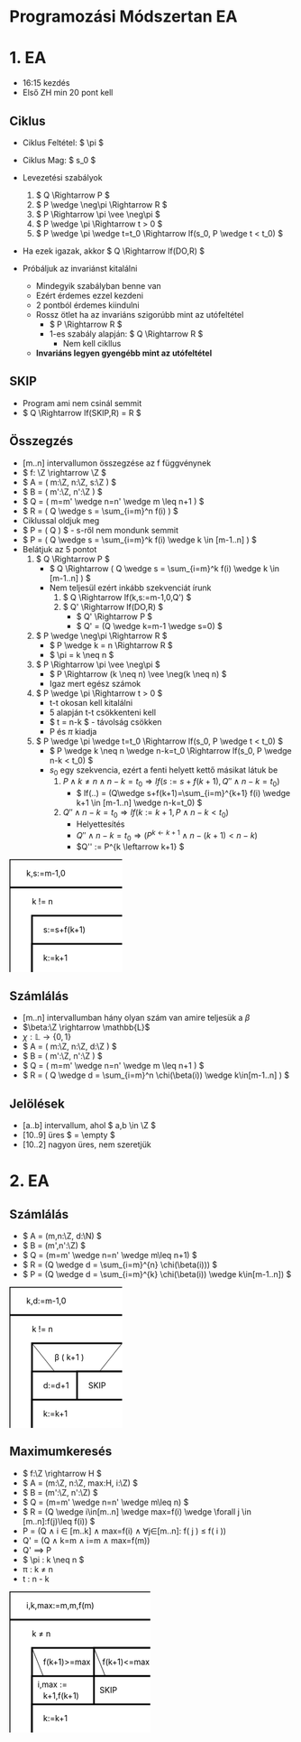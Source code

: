 <script type="text/x-mathjax-config">
    MathJax.Hub.Config({
      tex2jax: {
        skipTags: ['script', 'noscript', 'style', 'textarea', 'pre'],
        inlineMath: [['$','$']]
      }
    });
</script>
<script src="https://cdn.mathjax.org/mathjax/latest/MathJax.js?config=TeX-AMS-MML_HTMLorMML" type="text/javascript"></script> 

# Programozási Módszertan EA

# 1. EA 

- 16:15 kezdés
- Első ZH min 20 pont kell

## Ciklus

- Ciklus Feltétel: $ \pi $
- Ciklus Mag: $ s_0 $
- Levezetési szabályok
    1. $ Q \Rightarrow P $
    2. $ P \wedge \neg\pi \Rightarrow R $
    3. $ P \Rightarrow \pi \vee \neg\pi $
    4. $ P \wedge \pi \Rightarrow t > 0 $
    5. $ P \wedge \pi \wedge t=t_0 \Rightarrow lf(s_0, P \wedge t < t_0) $
- Ha ezek igazak, akkor $ Q \Rightarrow lf(DO,R) $

- Próbáljuk az invariánst kitalálni
    - Mindegyik szabályban benne van
    - Ezért érdemes ezzel kezdeni
    - 2 pontból érdemes kiindulni
    - Rossz ötlet ha az invariáns szigorúbb mint az utófeltétel
        - $ P \Rightarrow R $
        - 1-es szabály alapján: $ Q \Rightarrow R $
            - Nem kell cikllus
    - **Invariáns legyen gyengébb mint az utófeltétel**

## SKIP

- Program ami nem csinál semmit
- $ Q \Rightarrow lf(SKIP,R) = R $

## Összegzés

- [m..n] intervallumon összegzése az f függvénynek
- $ f: \Z \rightarrow \Z $
- $ A = ( m:\Z, n:\Z, s:\Z ) $
- $ B = ( m':\Z, n':\Z ) $
- $ Q = ( m=m' \wedge n=n' \wedge m \leq n+1 ) $
- $ R = ( Q \wedge s = \sum_{i=m}^n f(i) ) $
- Ciklussal oldjuk meg
- $ P = ( Q ) $ - s-ről nem mondunk semmit
- $ P = ( Q \wedge s = \sum_{i=m}^k f(i) \wedge k \in [m-1..n] ) $
- Belátjuk az 5 pontot
    1. $ Q \Rightarrow P $
        - $ Q \Rightarrow ( Q \wedge s = \sum_{i=m}^k f(i) \wedge k \in [m-1..n] ) $ 
        - Nem teljesül ezért inkább szekvenciát írunk
            1. $ Q \Rightarrow lf(k,s:=m-1,0,Q') $
            2. $ Q' \Rightarrow lf(DO,R) $
                - $ Q' \Rightarrow P $
                - $ Q' = (Q \wedge k=m-1 \wedge s=0) $
    2. $ P \wedge \neg\pi \Rightarrow R $
        - $ P \wedge k = n \Rightarrow R $
        - $ \pi = k \neq n $
    3. $ P \Rightarrow \pi \vee \neg\pi $
        - $ P \Rightarrow (k \neq n) \vee \neg(k \neq n) $
        - Igaz mert egész számok
    4. $ P \wedge \pi \Rightarrow t > 0 $
        - t-t okosan kell kitalálni
        - 5 alapján t-t csökkenteni kell
        - $ t = n-k $ - távolság csökken
        - P és $\pi$ kiadja
    5. $ P \wedge \pi \wedge t=t_0 \Rightarrow lf(s_0, P \wedge t < t_0) $
        - $ P \wedge k \neq n \wedge n-k=t_0 \Rightarrow lf(s_0, P \wedge n-k < t_0) $
        - $s_0$ egy szekvencia, ezért a fenti helyett kettő másikat látuk be
            1. $P \wedge k \neq n \wedge n-k=t_0 \Rightarrow lf(s:=s+f(k+1), Q'' \wedge n-k=t_0)$
                - $ lf(..) = (Q\wedge s+f(k+1)=\sum_{i=m}^{k+1} f(i) \wedge k+1 \in [m-1..n] \wedge n-k=t_0) $
            2. $Q'' \wedge n-k=t_0 \Rightarrow lf(k:=k+1, P \wedge n-k < t_0)$
                - Helyettesítés
                - $Q'' \wedge n-k=t_0 \Rightarrow (P^{k \leftarrow k+1} \wedge n-(k+1) < n-k)$
                - $Q'' := P^{k \leftarrow k+1} $

<svg width="200" height="200">
    <rect x="0" y="0" width="400" height="100" style="fill:rgb(255,255,255);stroke-width:3;stroke:rgb(0,0,0)" />
    <rect x="0" y="50" width="400" height="400" style="fill:rgb(255,255,255);stroke-width:3;stroke:rgb(0,0,0)" />
    <rect x="40" y="100" width="400" height="400" style="fill:rgb(255,255,255);stroke-width:3;stroke:rgb(0,0,0)" />
    <rect x="40" y="150" width="400" height="400" style="fill:rgb(255,255,255);stroke-width:3;stroke:rgb(0,0,0)" />
    <text x="30" y="30">k,s:=m-1,0</text>
    <text x="40" y="80">k != n</text>
    <text x="60" y="130">s:=s+f(k+1)</text>
    <text x="60" y="180">k:=k+1</text>
</svg>

## Számlálás

- [m..n] intervallumban hány olyan szám van amire teljesük a $\beta$
- $\beta:\Z \rightarrow \mathbb{L}$
- $\chi :\mathbb{L} \rightarrow \{0,1\}$
- $ A = ( m:\Z, n:\Z, d:\Z ) $
- $ B = ( m':\Z, n':\Z ) $
- $ Q = ( m=m' \wedge n=n' \wedge m \leq n+1 ) $
- $ R = ( Q \wedge d = \sum_{i=m}^n \chi(\beta(i)) \wedge k\in[m-1..n] ) $

## Jelölések

- [a..b] intervallum, ahol $ a,b \in \Z $
- [10..9] üres $ = \empty $ 
- [10..2] nagyon üres, nem szeretjük

# 2. EA

## Számlálás

- $ A = (m,n:\Z, d:\N) $
- $ B = (m',n':\Z) $
- $ Q = (m=m' \wedge n=n' \wedge m\leq n+1) $
- $ R = (Q \wedge d = \sum_{i=m}^{n} \chi(\beta(i))) $
- $ P = (Q \wedge d = \sum_{i=m}^{k} \chi(\beta(i)) \wedge k\in[m-1..n]) $

<svg width="200" height="250">
    <rect x="0" y="0" width="400" height="100" style="fill:rgb(255,255,255);stroke-width:3;stroke:rgb(0,0,0)" />
    <rect x="0" y="50" width="400" height="400" style="fill:rgb(255,255,255);stroke-width:3;stroke:rgb(0,0,0)" />
    <rect x="40" y="100" width="400" height="400" style="fill:rgb(255,255,255);stroke-width:3;stroke:rgb(0,0,0)" />
    <rect x="40" y="150" width="400" height="400" style="fill:rgb(255,255,255);stroke-width:3;stroke:rgb(0,0,0)" />
    <rect x="120" y="150" width="400" height="400" style="fill:rgb(255,255,255);stroke-width:3;stroke:rgb(0,0,0)" />
    <line x1="40" y1="100" x2="80" y2="150" stroke="black" />
    <line x1="200" y1="100" x2="160" y2="150" stroke="black" />
    <rect x="40" y="200" width="400" height="400" style="fill:rgb(255,255,255);stroke-width:3;stroke:rgb(0,0,0)" />
    <text x="30" y="30">k,d:=m-1,0</text>
    <text x="40" y="80">k != n</text>
    <text x="80" y="130">β ( k+1 )</text>
    <text x="60" y="180">d:=d+1</text>
    <text x="140" y="180">SKIP</text>
    <text x="60" y="230">k:=k+1</text>
</svg>

## Maximumkeresés

- $ f:\Z \rightarrow H $
- $ A = (m:\Z, n:\Z, max:H, i:\Z) $
- $ B = (m':\Z, n':\Z) $
- $ Q = (m=m' \wedge n=n' \wedge m\leq n) $
- $ R = (Q \wedge i\in[m..n] \wedge max=f(i) \wedge \forall j \in [m..n]:f(j)\leq f(i)) $
- P = (Q ∧ i ∈ [m..k] ∧ max=f(i) ∧ ∀j∈[m..n]: f( j ) ≤ f( i ))
- Q' = (Q ∧ k=m ∧ i=m ∧ max=f(m))
- Q' ⟹ P
- $ \pi : k \neq n $ 
- π : k ≠ n
- t : n - k

<svg width="250" height="250">
    <rect x="0" y="0" width="400" height="100" style="fill:rgb(255,255,255);stroke-width:3;stroke:rgb(0,0,0)" />
    <rect x="0" y="50" width="400" height="400" style="fill:rgb(255,255,255);stroke-width:3;stroke:rgb(0,0,0)" />
    <rect x="40" y="100" width="400" height="400" style="fill:rgb(255,255,255);stroke-width:3;stroke:rgb(0,0,0)" />
    <rect x="150" y="100" width="400" height="400" style="fill:rgb(255,255,255);stroke-width:3;stroke:rgb(0,0,0)" />
    <line x1="40" y1="100" x2="60" y2="150" stroke="black" />
    <line x1="150" y1="100" x2="170" y2="150" stroke="black" />
    <rect x="40" y="150" width="400" height="400" style="fill:rgb(255,255,255);stroke-width:3;stroke:rgb(0,0,0)" />
    <rect x="150" y="150" width="400" height="400" style="fill:rgb(255,255,255);stroke-width:3;stroke:rgb(0,0,0)" />
    <rect x="40" y="200" width="400" height="400" style="fill:rgb(255,255,255);stroke-width:3;stroke:rgb(0,0,0)" />
    <text x="30" y="30">i,k,max:=m,m,f(m)</text>
    <text x="40" y="80">k ≠ n</text>
    <text x="60" y="130">f(k+1)>=max</text>
    <text x="165" y="130">f(k+1)<=max</text>
    <text x="50" y="170">i,max := </text>
    <text x="60" y="190">k+1,f(k+1)</text>
    <text x="160" y="180">SKIP</text>
    <text x="60" y="230">k:=k+1</text>
</svg>
